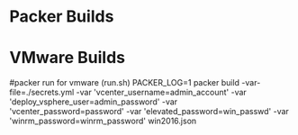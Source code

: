 # Packer Builds

# VMware Builds

#packer run for vmware (run.sh)
PACKER_LOG=1 packer build -var-file=./secrets.yml -var 'vcenter_username=admin_account' -var
'deploy_vsphere_user=admin_password' -var 'vcenter_password=password' -var 'elevated_password=win_passwd' -var 'winrm_password=winrm_password' win2016.json
